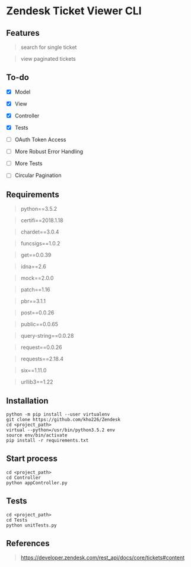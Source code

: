 # Zendesk Ticket Viewer CLI

## Features
> search for single ticket

> view paginated tickets

## To-do
- [x] Model
- [x] View
- [x] Controller
- [x] Tests 
- [ ]  OAuth Token Access
- [ ]  More Robust Error Handling
- [ ]  More Tests
- [ ]  Circular Pagination

 
## Requirements
> python==3.5.2

> certifi==2018.1.18

> chardet==3.0.4

> funcsigs==1.0.2

> get==0.0.39

> idna==2.6

> mock==2.0.0

> patch==1.16

> pbr==3.1.1

> post==0.0.26

> public==0.0.65

> query-string==0.0.28

> request==0.0.26

> requests==2.18.4

> six==1.11.0

> urllib3==1.22

## Installation
```
python -m pip install --user virtualenv
git clone https://github.com/kho226/Zendesk
cd <project_path>
virtual --python=/usr/bin/python3.5.2 env
source env/bin/activate
pip install -r requirements.txt
```

## Start process
```
cd <project_path>
cd Controller
python appController.py
```

## Tests
```
cd <project_path>
cd Tests
python unitTests.py
```


## References
> https://developer.zendesk.com/rest_api/docs/core/tickets#content